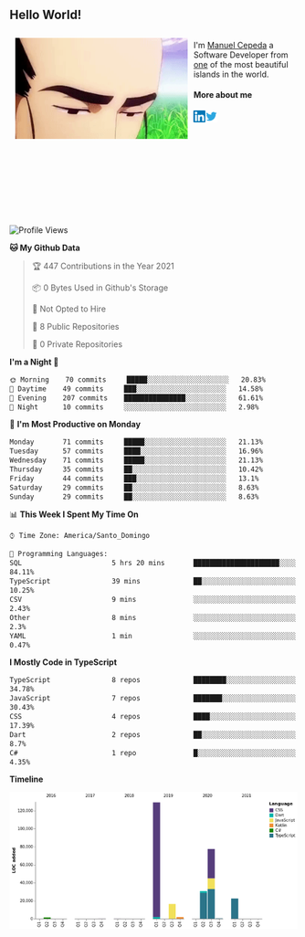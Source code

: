 <h2> Hello World!</h2>

<div style="display:inline-block">
  <img alt="Ah, I see you're a man of culture as well" align="left" width="60%" style="margin: 10px" src="https://raw.githubusercontent.com/mecm1993/mecm1993/master/assets/background.gif">

  I'm [Manuel Cepeda](https://manuelcepeda.dev) a Software Developer from [one](https://en.wikipedia.org/wiki/Dominican_Republic) of the most beautiful islands in the world.

  #### More about me

  <a href="https://www.linkedin.com/in/manuel-cepeda-0336a999/">
    <img align="left" alt="Manuel Cepeda | LinkedIn" width="21px" src="https://raw.githubusercontent.com/mecm1993/mecm1993/master/assets/linkedin.svg" />
  </a>
  <a href="https://twitter.com/mecm1993">
    <img align="left" alt="Manuel Cepeda | Twitter" width="21px" src="https://raw.githubusercontent.com/mecm1993/mecm1993/master/assets/twitter.svg" />
  </a>
  <br />
  <br />
  <br />
  <br />
  <br />
  <br />
  <br />
  <br />
  <br />
  <br />
  <br />
</div>

<!--START_SECTION:waka-->
![Profile Views](http://img.shields.io/badge/Profile%20Views-0-blue)

**🐱 My Github Data** 

> 🏆 447 Contributions in the Year 2021
 > 
> 📦 0 Bytes Used in Github's Storage 
 > 
> 🚫 Not Opted to Hire
 > 
> 📜 8 Public Repositories 
 > 
> 🔑 0 Private Repositories  
 > 
**I'm a Night 🦉** 

```text
🌞 Morning    70 commits     █████░░░░░░░░░░░░░░░░░░░░   20.83% 
🌆 Daytime    49 commits     ███░░░░░░░░░░░░░░░░░░░░░░   14.58% 
🌃 Evening    207 commits    ███████████████░░░░░░░░░░   61.61% 
🌙 Night      10 commits     ░░░░░░░░░░░░░░░░░░░░░░░░░   2.98%

```
📅 **I'm Most Productive on Monday** 

```text
Monday       71 commits     █████░░░░░░░░░░░░░░░░░░░░   21.13% 
Tuesday      57 commits     ████░░░░░░░░░░░░░░░░░░░░░   16.96% 
Wednesday    71 commits     █████░░░░░░░░░░░░░░░░░░░░   21.13% 
Thursday     35 commits     ██░░░░░░░░░░░░░░░░░░░░░░░   10.42% 
Friday       44 commits     ███░░░░░░░░░░░░░░░░░░░░░░   13.1% 
Saturday     29 commits     ██░░░░░░░░░░░░░░░░░░░░░░░   8.63% 
Sunday       29 commits     ██░░░░░░░░░░░░░░░░░░░░░░░   8.63%

```


📊 **This Week I Spent My Time On** 

```text
⌚︎ Time Zone: America/Santo_Domingo

💬 Programming Languages: 
SQL                      5 hrs 20 mins       █████████████████████░░░░   84.11% 
TypeScript               39 mins             ██░░░░░░░░░░░░░░░░░░░░░░░   10.25% 
CSV                      9 mins              ░░░░░░░░░░░░░░░░░░░░░░░░░   2.43% 
Other                    8 mins              ░░░░░░░░░░░░░░░░░░░░░░░░░   2.3% 
YAML                     1 min               ░░░░░░░░░░░░░░░░░░░░░░░░░   0.47%

```

**I Mostly Code in TypeScript** 

```text
TypeScript               8 repos             ████████░░░░░░░░░░░░░░░░░   34.78% 
JavaScript               7 repos             ███████░░░░░░░░░░░░░░░░░░   30.43% 
CSS                      4 repos             ████░░░░░░░░░░░░░░░░░░░░░   17.39% 
Dart                     2 repos             ██░░░░░░░░░░░░░░░░░░░░░░░   8.7% 
C#                       1 repo              █░░░░░░░░░░░░░░░░░░░░░░░░   4.35%

```


**Timeline**

![Chart not found](https://raw.githubusercontent.com/mecm1993/mecm1993/master/charts/bar_graph.png) 


<!--END_SECTION:waka-->